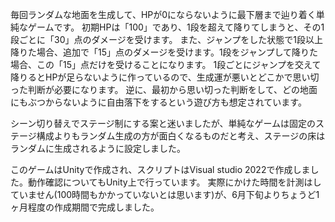 毎回ランダムな地面を生成して、HPが0にならないように最下層まで辿り着く単純なゲームです。
初期HPは「100」であり、1段を超えて降りてしまうと、その1段ごとに「30」点のダメージを受けます。
また、ジャンプをした状態で1段以上降りた場合、追加で「15」点のダメージを受けます。1段をジャンプして降りた場合、この「15」点だけを受けることになります。
1段ごとにジャンプを交えて降りるとHPが足らないように作っているので、生成運が悪いとどこかで思い切った判断が必要になります。
逆に、最初から思い切った判断をして、どの地面にもぶつからないように自由落下をするという遊び方も想定されています。

シーン切り替えでステージ制にする案と迷いましたが、単純なゲームは固定のステージ構成よりもランダム生成の方が面白くなるものだと考え、ステージの床はランダムに生成されるように設定しました。

このゲームはUnityで作成され、スクリプトはVisual studio 2022で作成しました。動作確認についてもUnity上で行っています。
実際にかけた時間を計測はしていません(100時間もかかっていないとは思います)が、6月下旬よりちょうど1ヶ月程度の作成期間で完成しました。
